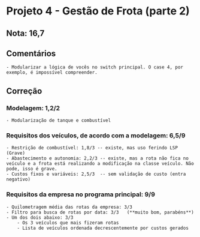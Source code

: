 # Projeto 4 - Gestão de Frota (parte 2)

## Nota: 16,7

## Comentários
	- Modularizar a lógica de vocês no switch principal. O case 4, por exemplo, é impossível compreender. 
	
## Correção

### Modelagem: 1,2/2   
	- Modularização de tanque e combustível
	
### Requisitos dos veículos, de acordo com a modelagem: 6,5/9  
	- Restrição de combustível: 1,8/3 -- existe, mas uso ferindo LSP (Grave)
	- Abastecimento e autonomia: 2,2/3 -- existe, mas a rota não fica no veículo e a frota está realizando a modificação na classe veículo. Não pode, isso é grave.
	- Custos fixos e variáveis: 2,5/3  -- sem validação de custo (entra negativo)
	
### Requisitos da empresa no programa principal: 9/9 
	- Quilometragem média das rotas da empresa: 3/3 
	- Filtro para busca de rotas por data: 3/3   (**muito bom, parabéns**)
	- Um dos dois abaixo: 3/3
		- Os 3 veículos que mais fizeram rotas 
		- Lista de veículos ordenada decrescentemente por custos gerados 
	

